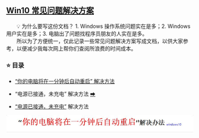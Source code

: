 ## [Win10 常见问题解决方案](#title)

&emsp;&emsp;💡 为什么要写这份文档？ 1. Windows 操作系统问题实在是多；2. Windows 用户实在是多；3. 电脑出了问题找程序员朋友的人实在是多。<br>&emsp;&emsp;所以为了方便统一，仅此记录一些常见问题解决方案写成文档，以供大家参考，以便减少我每次网上帮你们查阅所浪费的时间成本。

### ⭐ 目录

+ [“你的电脑将在一分钟后自动重启” 解决方法](#Q1)

+ “电源已接通，未充电” 解决方法 [➡](#Q2)

+ [“电源已接通，未充电”](#Q2) 解决方法

<div align="center">
    <a name="Q1"><img src="pics/title1.jpg" width=600></a>
</div>
